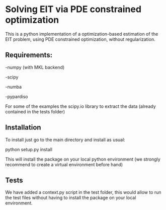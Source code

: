 # Solving EIT via PDE constrained optimization

This is a python implementation of a optimization-based estimation of the EIT problem, using PDE constrained optimization, without regularization. 

## Requirements: 

-numpy (with MKL backend)

-scipy 

-numba 

-pypardiso

For some of the examples the scipy.io library to extract the data (already contained in the tests folder)

## Installation

To install just go to the main directory and install as usual: 

python setup.py install

This will install the package on your local python environment (we strongly recommend to create a virtual environment before hand)

## Tests

We have added a context.py script in the test folder, this would allow to run the test files without having to install the package on your local environment. 
